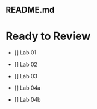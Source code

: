 
## README.md
# Ready to Review

- [] Lab 01

- [] Lab 02

- [] Lab 03

- [] Lab 04a

- [] Lab 04b


